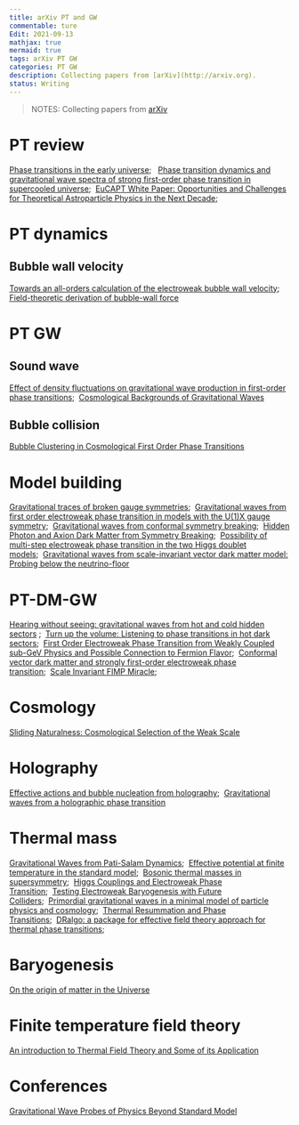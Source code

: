 ```yaml
---
title: arXiv PT and GW
commentable: ture
Edit: 2021-09-13
mathjax: true
mermaid: true
tags: arXiv PT GW 
categories: PT GW
description: Collecting papers from [arXiv](http://arxiv.org).
status: Writing
---
```

>NOTES: Collecting papers from [arXiv](http://arxiv.org)

# PT review
[Phase transitions in the early universe](https://arxiv.org/pdf/2008.09136.pdf);&nbsp;&nbsp;
[Phase transition dynamics and gravitational wave spectra of strong first-order phase transition in supercooled universe](https://arxiv.org/pdf/2003.08892.pdf);&nbsp;&nbsp;[EuCAPT White Paper: Opportunities and Challenges for Theoretical Astroparticle Physics in the Next Decade](https://arxiv.org/pdf/2110.10074.pdf);&nbsp;&nbsp;

# PT dynamics
## Bubble wall velocity
[Towards an all-orders calculation of the electroweak bubble wall velocity](https://arxiv.org/pdf/2007.10343.pdf);&nbsp;&nbsp; [Field-theoretic derivation of bubble-wall force](https://arxiv.org/pdf/2005.10875.pdf)

# PT GW
## Sound wave
[Effect of density fluctuations on gravitational wave production in first-order phase transitions](https://arxiv.org/pdf/2108.11947.pdf);&nbsp;&nbsp;[Cosmological Backgrounds of Gravitational Waves](https://arxiv.org/pdf/1801.04268.pdf)


## Bubble collision
[Bubble Clustering in Cosmological First Order Phase Transitions](https://arxiv.org/pdf/2109.04496.pdf)

# Model building
[Gravitational traces of broken gauge symmetries](https://arxiv.org/pdf/1910.01124.pdf);&nbsp;&nbsp;[Gravitational waves from first order electroweak phase
transition in models with the U(1)X gauge symmetry](https://arxiv.org/pdf/1802.02947.pdf);&nbsp;&nbsp;[Gravitational waves from conformal
symmetry breaking](https://arxiv.org/pdf/1809.11129.pdf);&nbsp;&nbsp;[Hidden Photon and Axion Dark Matter
from Symmetry Breaking](https://arxiv.org/pdf/2105.14549.pdf);&nbsp;&nbsp;[Possibility of multi-step electroweak phase transition
in the two Higgs doublet models](https://arxiv.org/pdf/2106.03439.pdf);&nbsp;&nbsp;[Gravitational waves from scale-invariant vector dark matter model: Probing below the neutrino-floor](https://arxiv.org/pdf/1907.08899.pdf)

# PT-DM-GW
[Hearing without seeing: gravitational waves from hot and cold hidden sectors](https://link.springer.com/content/pdf/10.1007/JHEP07(2019)044.pdf) ;&nbsp;&nbsp;[Turn up the volume: Listening to phase transitions in hot dark sectors](https://arxiv.org/pdf/2109.06208.pdf);&nbsp;&nbsp;[First Order Electroweak Phase Transition from Weakly Coupled sub-GeV Physics and Possible Connection to Fermion Flavor](https://arxiv.org/pdf/2101.05319.pdf);&nbsp;&nbsp;[Conformal vector dark matter and strongly first-order electroweak phase transition](https://arxiv.org/pdf/1901.04168.pdf);&nbsp;&nbsp;[Scale Invariant FIMP Miracle](https://arxiv.org/pdf/2109.03259.pdf);&nbsp;&nbsp;

# Cosmology
[Sliding Naturalness: Cosmological Selection of the Weak Scale](https://arxiv.org/pdf/2109.13249.pdf)

# Holography
[Effective actions and bubble nucleation from holography](https://arxiv.org/pdf/2109.13784.pdf);&nbsp;&nbsp;[Gravitational waves from a holographic phase transition](https://arxiv.org/pdf/2011.12878.pdf)

# Thermal mass
[Gravitational Waves from Pati-Salam Dynamics](https://arxiv.org/pdf/2004.02332.pdf);&nbsp;&nbsp;[Effective potential at finite temperature in the standard model](https://journals.aps.org/prd/pdf/10.1103/PhysRevD.45.2933);&nbsp;&nbsp;[Bosonic thermal masses in supersymmetry](https://arxiv.org/pdf/hep-ph/9606438.pdf);&nbsp;&nbsp;[Higgs Couplings and Electroweak Phase Transition](https://arxiv.org/pdf/1401.1827.pdf);&nbsp;&nbsp;[Testing Electroweak Baryogenesis with Future Colliders](https://arxiv.org/pdf/1409.0005.pdf);&nbsp;&nbsp;[Primordial gravitational waves in a minimal model of particle physics and cosmology](https://arxiv.org/pdf/2009.02050.pdf);&nbsp;&nbsp;[Thermal Resummation and Phase Transitions](https://arxiv.org/pdf/1612.00466.pdf);&nbsp;&nbsp;[DRalgo: a package for effective field theory approach for thermal phase transitions](https://arxiv.org/pdf/2205.08815.pdf);&nbsp;&nbsp;

# Baryogenesis 
[On the origin of matter in the Universe](https://arxiv.org/pdf/2107.13750.pdf)

# Finite temperature field theory
[An introduction to Thermal Field Theory and Some of its Application](https://arxiv.org/pdf/2207.00534.pdf)

# Conferences
[Gravitational Wave Probes of Physics Beyond Standard Model](https://indico.cern.ch/event/1044754/)
